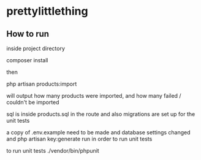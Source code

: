 # prettylittlething

## How to run
inside project directory

composer install

then 

php artisan products:import

will output how many products were imported, and how many failed / couldn't be imported 

sql is inside products.sql in the route and also migrations are set up for the unit tests

a copy of .env.example need to be made and database settings changed and 
php artisan key:generate run in order to run unit tests

to run unit tests ./vendor/bin/phpunit
